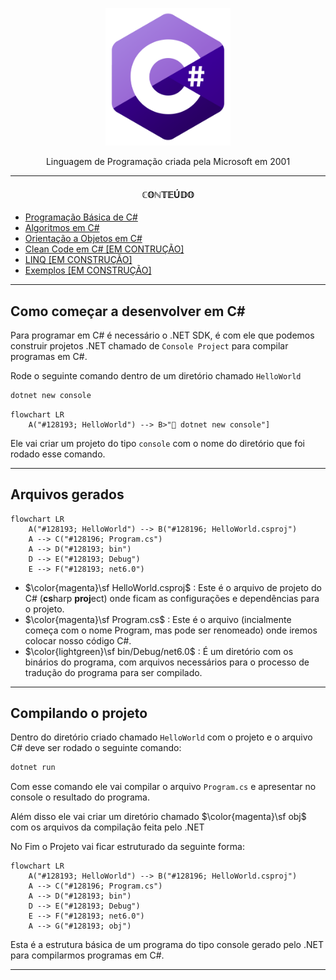 <p align="center">
    <img src="imagens\R (3).png" width=200>
</p>
<p align="center">Linguagem de Programação criada pela Microsoft em 2001</p>

---

#### $$\mathbb{CONTEÚDO}$$

- [Programação Básica de C#](/C%23/Basico/README.md)
- [Algoritmos em C#](/C%23/Algoritmos/README.md)
- [Orientação a Objetos em C#](/C%23/Orientacao-Objetos/README.md)
- [Clean Code em C# [EM CONTRUÇÃO]]()
- [LINQ [EM CONSTRUÇÃO]]()
- [Exemplos [EM CONSTRUÇÃO]]()

---

## Como começar a desenvolver em C#

Para programar em C# é necessário o .NET SDK, é com ele que podemos construir projetos .NET chamado de `Console Project` para compilar programas em C#.

Rode o seguinte comando dentro de um diretório chamado `HelloWorld`

```powershell
dotnet new console
```

```mermaid
flowchart LR
    A("#128193; HelloWorld") --> B>"💽 dotnet new console"]
```


Ele vai criar um projeto do tipo `console` com o nome do diretório que foi rodado esse comando.

---

## Arquivos gerados

```mermaid
flowchart LR
    A("#128193; HelloWorld") --> B("#128196; HelloWorld.csproj") 
    A --> C("#128196; Program.cs")
    A --> D("#128193; bin")
    D --> E("#128193; Debug")
    E --> F("#128193; net6.0")
```

* $\color{magenta}\sf HelloWorld.csproj$ : Este é o arquivo de projeto do C# (**cs**harp **proj**ect) onde ficam as configurações e dependências para o projeto.
* $\color{magenta}\sf Program.cs$ : Este é o arquivo (incialmente começa com o nome Program, mas pode ser renomeado) onde iremos colocar nosso código C#.
* $\color{lightgreen}\sf bin/Debug/net6.0$ : É um diretório com os binários do programa, com arquivos necessários para o processo de tradução do programa para ser compilado.

---

## Compilando o projeto

Dentro do diretório criado chamado `HelloWorld` com o projeto e o arquivo C# deve ser rodado o seguinte comando:

```powershell
dotnet run
```

Com esse comando ele vai compilar o arquivo `Program.cs` e apresentar no console o resultado do programa.

Além disso ele vai criar um diretório chamado  $\color{magenta}\sf obj$ com os arquivos da compilação feita pelo .NET

No Fim o Projeto vai ficar estruturado da seguinte forma:

```mermaid
flowchart LR
    A("#128193; HelloWorld") --> B("#128196; HelloWorld.csproj") 
    A --> C("#128196; Program.cs")
    A --> D("#128193; bin")
    D --> E("#128193; Debug")
    E --> F("#128193; net6.0")
    A --> G("#128193; obj")
```

Esta é a estrutura básica de um programa do tipo console gerado pelo .NET para compilarmos programas em C#.

---
